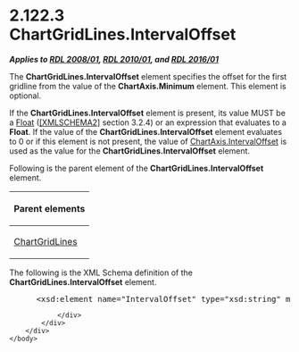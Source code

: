 <html dir="LTR" xmlns:mshelp="http://msdn.microsoft.com/mshelp" xmlns:ddue="http://ddue.schemas.microsoft.com/authoring/2003/5" xmlns:xlink="http://www.w3.org/1999/xlink" xmlns:tool="http://www.microsoft.com/tooltip">
    <head>
        <meta http-equiv="Content-Type" content="text/html; CHARSET=utf-8"></meta>
        <meta name="save" content="history"></meta>
        <title>2.122.3 ChartGridLines.IntervalOffset</title>
        <xml>
            <mshelp:toctitle title="2.122.3 ChartGridLines.IntervalOffset"></mshelp:toctitle>
            <mshelp:rltitle title="[MS-RDL]: ChartGridLines.IntervalOffset"></mshelp:rltitle>
            <mshelp:keyword index="A" term="f3efbc22-896b-48aa-824f-b378b1332832"></mshelp:keyword>
            <mshelp:attr name="DCSext.ContentType" value="open specification"></mshelp:attr>
            <mshelp:attr name="AssetID" value="f3efbc22-896b-48aa-824f-b378b1332832"></mshelp:attr>
            <mshelp:attr name="TopicType" value="kbRef"></mshelp:attr>
            <mshelp:attr name="DCSext.Title" value="[MS-RDL]: ChartGridLines.IntervalOffset" />
        </xml>
    </head>
    <body>
        <div id="header">
            <h1 class="heading">2.122.3 ChartGridLines.IntervalOffset</h1>
        </div>
        <div id="mainSection">
            <div id="mainBody">
                <div id="allHistory" class="saveHistory"></div>
                <div id="sectionSection0" class="section" name="collapseableSection">
                    

<p><b><i>Applies to </i></b><a href="1e855f94-4617-47e4-b89e-0856c6cb420f.htm"><b><i>RDL 2008/01</i></b></a><b><i>,
</i></b><a href="3428e690-a348-4ec7-8a6a-8efb42d2cdee.htm"><b><i>RDL 2010/01</i></b></a><b><i>,
and </i></b><a href="52ce3983-2bfc-4e72-9359-42aaf5fe4509.htm"><b><i>RDL 2016/01</i></b></a></p>

<p>The <b>ChartGridLines.IntervalOffset</b> element specifies
the offset for the first gridline from the value of the <b>ChartAxis.Minimum</b>
element. This element is optional. </p>

<p>If the <b>ChartGridLines.IntervalOffset</b> element is
present, its value MUST be a <a href="c7d0946f-992e-4abc-a304-09b53e030692.htm">Float</a>
(<a href="https://go.microsoft.com/fwlink/?LinkId=90610">[XMLSCHEMA2]</a>
section 3.2.4) or an expression that evaluates to a <b>Float</b>. If the value
of the <b>ChartGridLines.IntervalOffset</b> element evaluates to 0 or if this
element is not present, the value of <a href="3db0cb34-88b4-4d0f-b5f1-a2c4b1620d98.htm">ChartAxis.IntervalOffset</a>
is used as the value for the <b>ChartGridLines.IntervalOffset</b> element.</p>

<p>Following is the parent element of the <b>ChartGridLines.IntervalOffset</b>
element.</p>

<table>
 <thead>
  <tr>
   <th>
   <p>Parent elements</p>
   </th>
  </tr>
 </thead>
 <tr>
  <td>
  <p><a href="74c00dc9-5fa1-49e1-85e7-d294f7c9616e.htm">ChartGridLines</a>
  </p>
  </td>
 </tr>
</table>

<p>The following is the XML Schema definition of the <b>ChartGridLines.IntervalOffset</b>
element.</p>

<dl>
<dd>
<div><pre> &lt;xsd:element name=&quot;IntervalOffset&quot; type=&quot;xsd:string&quot; minOccurs=&quot;0&quot; /&gt;
</pre></div>
</dd></dl>


                </div>
            </div>
        </div>
    </body>
</html>